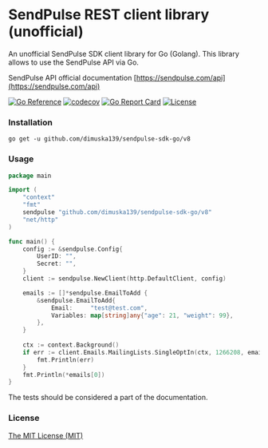 # SendPulse REST client library (unofficial)
An unofficial SendPulse SDK client library for Go (Golang). This library allows to use 
the SendPulse API via Go.

SendPulse API official documentation [https://sendpulse.com/api](https://sendpulse.com/api)

[![Go Reference](https://pkg.go.dev/badge/github.com/dimuska139/sendpulse-sdk-go.svg)](https://pkg.go.dev/github.com/dimuska139/tilda-go)
[![codecov](https://codecov.io/github/dimuska139/sendpulse-sdk-go/graph/badge.svg?token=8DVzSE0UcZ)](https://codecov.io/gh/dimuska139/sendpulse-sdk-go)
[![Go Report Card](https://goreportcard.com/badge/github.com/dimuska139/sendpulse-sdk-go)](https://goreportcard.com/report/github.com/dimuska139/sendpulse-sdk-go)
[![License](https://img.shields.io/github/license/mashape/apistatus.svg)](https://github.com/dimuska139/sendpulse-sdk-go/blob/master/LICENSE)

### Installation

```shell
go get -u github.com/dimuska139/sendpulse-sdk-go/v8
```

### Usage
```go
package main

import (
    "context"
    "fmt"
    sendpulse "github.com/dimuska139/sendpulse-sdk-go/v8"
    "net/http"
)

func main() {
    config := &sendpulse.Config{
        UserID: "",
        Secret: "",
    }
    client := sendpulse.NewClient(http.DefaultClient, config)

    emails := []*sendpulse.EmailToAdd {
        &sendpulse.EmailToAdd{
            Email:     "test@test.com",
            Variables: map[string]any{"age": 21, "weight": 99},
        },
    }
    
    ctx := context.Background()
    if err := client.Emails.MailingLists.SingleOptIn(ctx, 1266208, emails); err != nil {
        fmt.Println(err)
    }
    fmt.Println(*emails[0])
}
```

The tests should be considered a part of the documentation.

### License
[The MIT License (MIT)](LICENSE)
